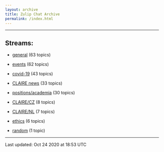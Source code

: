 ```yaml
---
layout: archive
title: Zulip Chat Archive
permalink: /index.html
---
```


---

## Streams:

* [general](stream/201199-general/index.html) (63 topics)

* [events](stream/201207-events/index.html) (62 topics)

* [covid-19](stream/226112-covid-19/index.html) (43 topics)

* [CLAIRE news](stream/201957-CLAIRE-news/index.html) (33 topics)

* [positions/academia](stream/203258-positions/academia/index.html) (30 topics)

* [CLAIRE/CZ](stream/203399-CLAIRE/CZ/index.html) (8 topics)

* [CLAIRE/NL](stream/203255-CLAIRE/NL/index.html) (7 topics)

* [ethics](stream/228366-ethics/index.html) (6 topics)

* [random](stream/202125-random/index.html) (1 topic)

<hr><p>Last updated: Oct 24 2020 at 18:53 UTC</p>
